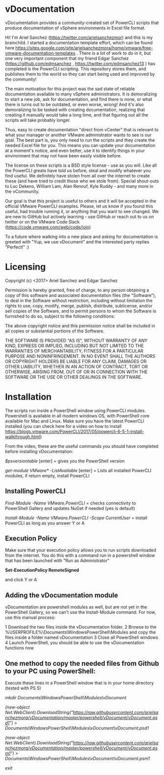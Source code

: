 # vDocumentation
vDocumentation provides a community-created set of PowerCLI scripts that produce documentation of vSphere environments in Excel file format.

Hi! I'm Ariel Sanchez (https://twitter.com/arielsanchezmor) and this is my brainchild. I started a documentation template effort, which can be found here https://sites.google.com/site/arielsanchezmora/home/vmware/free-vmware-documentation-templates . There is a lot of work to do in it, but one very important component that my friend Edgar Sanchez (https://github.com/edmsanchez , https://twitter.com/edmsanchez13 ) has completed is the PowerCLI scripting. This repository stores them, and publishes them to the world so they can start being used and improved by the community!

The main motivation for this project was the sad state of reliable documentation available to many vSphere administrators. It is demoralizing to start a new job, ask for documentation, and find there is none, or what there is turns out to be outdated, or even worse, wrong! And it's also demoralizing to be tasked with creating documentation, realizing that creating it manually would take a long time, and that figuring out all the scripts will take probably longer.

Thus, easy to create documentation "direct from vCenter" that is relevant to what your manager or another VMware administrator wants to see is our goal. The best part is, you only need to run the scripts and they create the needed Excel file for you. This means you can update your documentation at a moment's notice, and even better, use it to identify things in your environment that may not have been easily visible before.

The license on these scripts is a BSD style license - use as you will. Like all the PowerCLI greats have told us before, steal and modify whatever you find useful. We definitely have stolen from all over the internet to create these (and have tried to credit those who we stole from). Special shout-outs to Luc Dekens, William Lam, Alan Renouf, Kyle Ruddy - and many more in the vCommunity.

Our goal is that this project is useful to others and it will be accepted in the official VMware PowerCLI examples. Please, let us know if you found this useful, had trouble running it, or anything that you want to see changed. We are new to GitHub but actively learning - use GitHub or reach out to us on twitter or on the VMware Code Slack (https://code.vmware.com/web/code/join)

To a future where walking into a new place and asking for documentation is greeted with "Yup, we use vDocument" and the interested party replies "Perfect!" :)

# Licensing

Copyright (c) <2017> Ariel Sanchez and Edgar Sanchez

Permission is hereby granted, free of charge, to any person obtaining a copy
of this software and associated documentation files (the "Software"), to deal
in the Software without restriction, including without limitation the rights
to use, copy, modify, merge, publish, distribute, sublicense, and/or sell
copies of the Software, and to permit persons to whom the Software is
furnished to do so, subject to the following conditions:

The above copyright notice and this permission notice shall be included in all
copies or substantial portions of the Software.

THE SOFTWARE IS PROVIDED "AS IS", WITHOUT WARRANTY OF ANY KIND, EXPRESS OR
IMPLIED, INCLUDING BUT NOT LIMITED TO THE WARRANTIES OF MERCHANTABILITY,
FITNESS FOR A PARTICULAR PURPOSE AND NONINFRINGEMENT. IN NO EVENT SHALL THE
AUTHORS OR COPYRIGHT HOLDERS BE LIABLE FOR ANY CLAIM, DAMAGES OR OTHER
LIABILITY, WHETHER IN AN ACTION OF CONTRACT, TORT OR OTHERWISE, ARISING FROM,
OUT OF OR IN CONNECTION WITH THE SOFTWARE OR THE USE OR OTHER DEALINGS IN THE
SOFTWARE.

# Installation

The scripts run inside a PowerShell window using PowerCLI modules. Powershell is available in all modern windows OS, with PowerShell core available for Mac and Linux. Make sure you have the latest PowerCLI installed (you can check here for a video on how to install https://blogs.vmware.com/PowerCLI/2017/05/powercli-6-5-1-install-walkthrough.html)

From the video, these are the useful commands you should have completed before installing vDocumentation:

_$psversiontable_ [enter]  =  gives you the PowerShell version

_get-module VMware* -ListAvailable_ [enter]  =  Lists all installed PowerCLI modules, if return empty, install PowerCLI

## Installing PowerCLI
  _Find-Module -Name VMware.PowerCLI_  =  checks connectivity to PowerShell Gallery and updates NuGet if needed (yes is default)
  
  _Install-Module -Name VMware.PowerCLI -Scope CurrentUser_  =  install PowerCLI as long as you answer Y or A

## Execution Policy

 Make sure that your execution policy allows you to run scripts downloaded from the internet. You do this with a command run in a powershell window that has been launched with "Run as Administrator"
 
 __Set-ExecutionPolicy RemoteSigned__

and click Y or A


## Adding the vDocumentation module

vDocumentation are powershell modules as well, but are not yet in the PowerShell Gallery, so we can't use the Install-Module command.  For now, use this manual process:

  1 Download the two files inside the vDocumentation folder.
  2 Browse to the %USERPROFILE%\Documents\WindowsPowerShell\Modules and copy the files inside a folder named vDocumentation
  3 Close all PowerShell windows
  4 Launch PowerShell, you should be able to use the vDocumentation functions now


## One method to copy the needed files from Github to your PC using PowerShell:

Execute these lines in a PowerShell window that is in your home directory (tested with PS 5)

_mkdir Documents\WindowsPowerShell\Modules\vDocument_

_(new-object Net.WebClient).DownloadString("https://raw.githubusercontent.com/arielsanchezmora/vDocumentation/master/powershell/vDocument/vDocument.psd1") > Documents\WindowsPowerShell\Modules\vDocument\vDocument.psd1_

_(new-object Net.WebClient).DownloadString("https://raw.githubusercontent.com/arielsanchezmora/vDocumentation/master/powershell/vDocument/vDocument.psm1") > Documents\WindowsPowerShell\Modules\vDocument\vDocument.psm1_

_exit_

